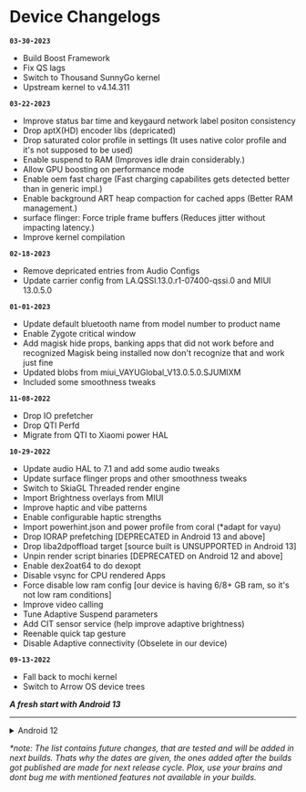 # Device Changelogs

**`03-30-2023`**
 - Build Boost Framework 
 - Fix QS lags
 - Switch to Thousand SunnyGo kernel 
 - Upstream kernel to v4.14.311

**`03-22-2023`**
 - Improve status bar time and keygaurd network label positon consistency 
 - Drop aptX(HD) encoder libs (depricated) 
 - Drop saturated color profile in settings (It uses native color profile and it's not supposed to be used) 
 - Enable suspend to RAM (Improves idle drain considerably.) 
 - Allow GPU boosting on performance mode 
 - Enable oem fast charge (Fast charging capabilites gets detected better than in generic impl.) 
 - Enable background ART heap compaction for cached apps (Better RAM management.) 
 - surface flinger: Force triple frame buffers (Reduces jitter without impacting latency.) 
 - Improve kernel compilation 

**`02-18-2023`**
 - Remove depricated entries from Audio Configs 
 - Update carrier config from LA.QSSI.13.0.r1-07400-qssi.0 and MIUI 13.0.5.0

**`01-01-2023`**
 - Update default bluetooth name from model number to product name 
 - Enable Zygote critical window 
 - Add magisk hide props, banking apps that did not work before and recognized Magisk being installed now don't recognize that and work just fine 
 - Updated blobs from miui_VAYUGlobal_V13.0.5.0.SJUMIXM 
 - Included some smoothness tweaks 

**`11-08-2022`**
 - Drop IO prefetcher 
 - Drop QTI Perfd 
 - Migrate from QTI to Xiaomi power HAL 

**`10-29-2022`**
 - Update audio HAL to 7.1 and add some audio tweaks 
 - Update surface flinger props and other smoothness tweaks 
 - Switch to SkiaGL Threaded render engine 
 - Import Brightness overlays from MIUI 
 - Improve haptic and vibe patterns 
 - Enable configurable haptic strengths 
 - Import powerhint.json and power profile from coral (*adapt for vayu) 
 - Drop IORAP prefetching [DEPRECATED in Android 13 and above] 
 - Drop liba2dpoffload target [source built is UNSUPPORTED in Android 13] 
 - Unpin render script binaries [DEPRECATED on Android 12 and above] 
 - Enable dex2oat64 to do dexopt 
 - Disable vsync for CPU rendered Apps 
 - Force disable low ram config [our device is having 6/8+ GB ram, so it's not low ram conditions] 
 - Improve video calling 
 - Tune Adaptive Suspend parameters 
 - Add CIT sensor service (help improve adaptive brightness)
 - Reenable quick tap gesture
 - Disable Adaptive connectivity (Obselete in our device)

**`09-13-2022`**
 - Fall back to mochi kernel 
 - Switch to Arrow OS device trees 

**_A fresh start with Android 13_**

--- 

<details>
<summary>Android 12</summary>

**`07-26-2022`**
 - A lot of tweaks in init scripts (Added from @Project-Awaken vayu device tree)
 - Update vendor blobs to miui 13.0.4.0 
 - Added notch bar killer overlay (This overlay gets rid of the black bar in most apps/games and lets the screen fill past the notch.)
 - Import vibration patterns from Pixel 4 XL 
 - Imporove statusbar padding and margins 

**`07-19-2022`**
 - [Unsure] Build some RIL libs to overcome call failing issues
 - Disable some GMS components | Results in better wifi speeds and battery backup 
 - Tune zRAM for better performance
 - Add fastboot[in recovery] mode to advanced reboot menu 
 - Upstreamed Pixel Launcher MOD to 9.8 | Full changelogs [HERE](https://www.pling.com/p/1720688/)

**`07-07-2022`**
 - Removed Pixel Launcher MODs app, as it requires root
 - Fixed greyed out USB actions in notifications when connected to PC
 - Revert "Set Recommended Night Display Color Temperature as default" 

**`06-10-2022`**
 - Upstreamed Pixel Launcher MOD to v9.3 | [Changelogs](https://telegra.ph/Changelog-Of-Pixel-Launcher-MOD-05-28)
 - Upstream GCam to MGC_8.1.101_A9_GV2b | [Source](https://www.celsoazevedo.com/files/android/google-camera/dev-bsg/f/dl88/3/)

**`06-04-2022`**
 - Upstreamed Pixel Launcher MOD to v8.4 
   - Added more grids
   - Added more themed icons
   - Full changelogs [HERE](https://telegra.ph/Changelog-Of-Pixel-Launcher-MOD-05-28)
 
**`05-25-2022`**
 - Added Moto Dolby by ReiRyuki - [Source Code](https://github.com/reiryuki/Moto-Dolby-G-Pro-Magisk-Module) 

**`05-24-2022`**
 - Add per-app refresh rate settings

**`05-20-2022`**
 - Updated GCam to latest version (MGC_8.1.101_A9_GV1zfix) Source [HERE](https://www.celsoazevedo.com/files/android/google-camera/dev-bsg/f/dl75/1/)
 - Add QS tile to launch Thermal Profiles
 - Add Ambient Display settings 
   - Pick-up to wake device
   - Hand Wave to wake device
   - Wake device when out of pocket 
 - Add FPS info QS tile 

**`05-14-2022`**
 - Upstreamed Pixel Launcher MOD to v8.4 
   - Added themed icons from the module [In Pure PE AKA Regular PE too] 
   - [More Changelogs](https://telegra.ph/Changelog-Of-Pixel-Launcher-MOD-03-31-2) 

**`05-03-2022`**
 - Increase SWAP (zRAM) memory to improve system smoothness 

**`04-22-2022`**
 - Add Haptics level customisations 
 - Add G Cam by BSG as default [Bug: Camera crashing when system's camera API is requested] [Recommend Config](https://t.me/chandeler_s_chat/13930)

**`04-16-2022`**
 - Enable haptics when swiping text cursor 
 - Remove mobile plan from Settings -> Network & Internet 
 - Set Recommended Night Display Color Temperature as default - [Reference ](https://www.google.com/search?q=recommended+display+temperature+for+night+mode&rlz=1C1ONGR_enIN974IN974&oq=recommended+display+temperature+for+night+mode+&aqs=chrome..69i57j33i160l2.15403j0j7&sourceid=chrome&ie=UTF-8#:~:text=During%20the%20daylight%20hours%2C%20it%27s%20best%20to%20keep%20your%20monitor%20relatively%20cool%20with%20a%20default%20color%20temperature%20of%206%2C500K.%20At%20night%2C%20the%20color%20temperature%20should%20be%20warmer%2C%20and%20around%203%2C400K.)

**`04-15-2022`**
 - Make the UI smoother on top of smoothness provided by Android 12.1
 - Added modded Pixel Launcher as prebuilt home app
   - Double Tap to Sleep
   - More Grids Options [Available 6x9, 6x8, 6x7, 6x6, 5x8, 5x7, 5x6, 5x5, 4x7,
4x6, 4x5, 4x4, 3x3, 2x2]
   - The appearance of app-drawer in-device search bar colour in light/dark theme is correct(which is buggy in original pixel launcher on all aosp based roms, only works fine in pixel devices)
   - Search Results Highlight Colour shows in material you colour. When you press enter while highlighting search results, that app/settings opens. Subtle Changes in Group Highlights & Search Box Highlight
   - Smoothness better than original launcher. Added Tweaks which makes the launcher more smoother. 
   - [Bug] Weather widget in 'At a Glance' widget (below calendar/date) not launching google weather app (Weather data is working fine tho)

**`04-14-2022`**
 - Reduce time taken to boot into system (Faster boot times, usually took 10 seconds to move from splash screen to boot animation, reduced that delay to half)

**`04-07-2022`**
 - Add back Camera2 
 - Dirac Sound Enhancer (AKA) Mi Sound Enhancer 
   - New Presets Added: Live, Balanced, Bass Reduction, Treble Reduction, Soft Bass, Soft Treble 
   - Ported MiSound scenes 
 - Revert "combined signal icons in status bar" 

**`03-29-2022`**
 - Reintroduce `Device parts` with
   - Dirac Sound Enhancer
   - Clear Speaker
   - Thermal Settings
   - Refresh Rate toggle quick tile

**`03-22-2022`**
 - Add call recording to Google Phone app
 - Show **Turbo Charging** when using the proprietary charger, like MIUI
 - Video captured in ScrenRecorder is capped to 120 FPS
 - Some network and GPS improvemnts 

**`03-13-2022`**
 - Nuke Adaptive charging 
 
**`02-21-2022`**
 - Add support for AUX camers in Open Camera App  

**`02-17-2022`**
 - [BUG FIX] Fix IR blaster 

**`02-04-2022`**
 - Switch to Vulkan UI renderer 

**`01-31-2022`**
 - Nuke default camera app 
 - Fix VILTE calls 

**`01-22-2022`**
 - Enable combined signal icons in status bar
 - Increase handset speaker and mic volume
 - Enable vibration multiple intensities options (should help customise vibration intensity between low-high in supported ROMs)
 - Dropped Xiaomi Parts

**`01-18-2022`**
 - Enable quick tap
 - Enable adaptive charging 
 - Add 'Saturated' color mode
 
</details>

_*note: The list contains future changes, that are tested and will be added in next builds. Thats why the dates are given, the ones added after the builds got published are made for next release cycle. Plox, use your brains and dont bug me with mentioned features not available in your builds._
